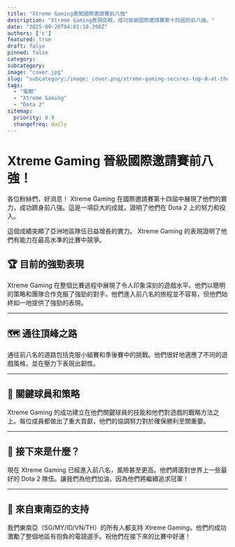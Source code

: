 ```yaml
---
title: "Xtreme Gaming勇闖國際邀請賽前八強"
description: "Xtreme Gaming表現亮眼，成功晉級國際邀請賽第十四屆的前八強。"
date: "2025-09-20T04:01:10.390Z"
authors: ['c']
featured: true
draft: false
pinned: false
category:
subcategory:
image: "cover.jpg"
slug: "subcategory:/image: cover.png/xtreme-gaming-secures-top-8-at-the-international-14"
tags:
  - "電競"
  - "Xtreme Gaming"
  - "Dota 2"
sitemap:
  priority: 0.9
  changefreq: daily
---
```


# Xtreme Gaming 晉級國際邀請賽前八強！

各位粉絲們，好消息！ Xtreme Gaming 在國際邀請賽第十四屆中展現了他們的實力，成功躋身前八強。這是一項巨大的成就，證明了他們在 Dota 2 上的努力和投入。

這個成績突顯了亞洲地區隊伍日益增長的實力。 Xtreme Gaming 的表現證明了他們有能力在最高水準的比賽中競爭。

## 🏆 目前的強勁表現
Xtreme Gaming 在整個比賽過程中展現了令人印象深刻的遊戲水平。他們以聰明的策略和團隊合作克服了強勁的對手。他們進入前八名的旅程並不容易，但他們始終如一地提供了強勁的表現。

---

## 🗺️ 通往頂峰之路
通往前八名的道路包括克服小組賽和季後賽中的挑戰。他們很好地適應了不同的遊戲風格，並在壓力下表現出韌性。

---

## 🎯 關鍵球員和策略
Xtreme Gaming 的成功建立在他們關鍵球員的技能和他們對遊戲的戰略方法之上。每位成員都做出了重大貢獻，他們的協調努力對於確保勝利至關重要。

---

## 🎉 接下來是什麼？
現在 Xtreme Gaming 已經進入前八名，風險甚至更高。他們將面對世界上一些最好的 Dota 2 隊伍。讓我們為他們加油，因為他們將繼續追求冠軍！

---

## 🙌 來自東南亞的支持
我們東南亞（SG/MY/ID/VN/TH）的所有人都支持 Xtreme Gaming。他們的成功激勵了整個地區有抱負的電競選手。祝他們在接下來的比賽中好運！